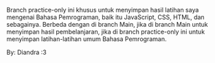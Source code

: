 Branch practice-only ini khusus untuk menyimpan hasil latihan saya mengenai Bahasa Pemrograman, baik itu JavaScript, CSS, HTML, dan sebagainya. Berbeda dengan di branch Main, jika di branch Main untuk menyimpan hasil pembelanjaran, jika di branch practice-only ini untuk menyimpan latihan-latihan umum Bahasa Pemrograman.

By: Diandra :3

